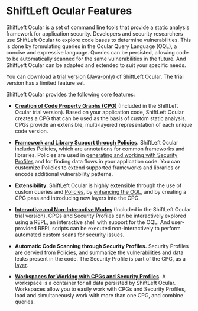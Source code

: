 # ShiftLeft Ocular Features

ShiftLeft Ocular is a set of command line tools that provide a static analysis framework for application security. Developers and security researchers use ShiftLeft Ocular to explore code bases to determine vulnerabilities. This is done by formulating queries in the Ocular Query Language (OQL), a concise and expressive language. Queries can be persisted, allowing code to be automatically scanned for the same vulnerabilities in the future. And ShiftLeft Ocular can be adapted and extended to suit your specific needs.

You can download a [trial version (Java-only)](https://go.shiftleft.io/ocular-free-trial) of ShiftLeft Ocular. The trial  version has a limited feature set.

ShiftLeft Ocular provides the following core features:

* **[Creation of Code Property Graphs (CPG)](../getting-started/create-cpg.md)** (Included in the ShiftLeft Ocular trial version). Based on your application code, ShiftLeft Ocular creates a CPG that can be used as the basis of custom static analysis. CPGs provide an extensible, multi-layered representation of each unique code version.

* **[Framework and Library Support through Policies](../../policies/about-policy.md).** ShiftLeft Ocular includes Policies, which are annotations for common frameworks and libraries. Policies are used in [generating and working with Security Profiles](../getting-started/generate-sp.md) and for finding data flows in your application code. You can customize Policies to extend supported frameworks and libraries or encode additional vulnerability patterns.

* **Extensibility**. ShiftLeft Ocular is highly extensible through the use of custom queries and [Policies](../../policies/custom-policy.md), by [enhancing the OQL](../configure-extend/enhance-oql.md), and by creating a CPG pass and introducing new layers into the CPG.

* **[Interactive and Non-Interactive Modes](modes.md)** (Included in the ShiftLeft Ocular trial version). CPGs and Security Profiles can be interactively explored using a REPL, an interactive shell with support for the OQL. And user-provided REPL scripts can be executed non-interactively to perform automated custom scans for security issues.

* **Automatic Code Scanning through Security Profiles.** Security Profiles are dervied from Policies, and summarize the  vulnerabilities and data leaks present in the code. The Security Profile is part of the CPG, as a [layer](layers.md). 
  
* **[Workspaces for Working with CPGs and Security Profiles](../getting-started/manage-workspace.md).** A workspace is a container for all data persisted by ShiftLeft Ocular. Workspaces allow you to easily work with CPGs and Security Profiles, load and simultaneously work with more than one CPG, and combine queries. 
